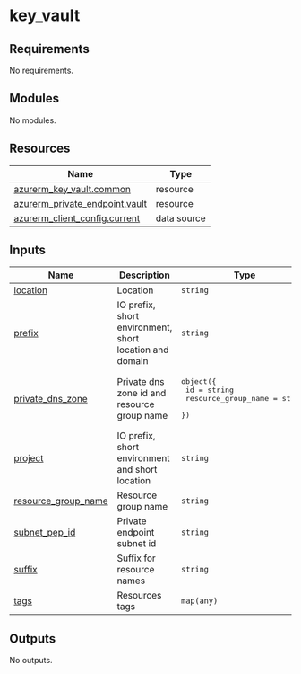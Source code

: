 # key_vault

<!-- BEGIN_TF_DOCS -->
## Requirements

No requirements.

## Modules

No modules.

## Resources

| Name | Type |
|------|------|
| [azurerm_key_vault.common](https://registry.terraform.io/providers/hashicorp/azurerm/latest/docs/resources/key_vault) | resource |
| [azurerm_private_endpoint.vault](https://registry.terraform.io/providers/hashicorp/azurerm/latest/docs/resources/private_endpoint) | resource |
| [azurerm_client_config.current](https://registry.terraform.io/providers/hashicorp/azurerm/latest/docs/data-sources/client_config) | data source |

## Inputs

| Name | Description | Type | Default | Required |
|------|-------------|------|---------|:--------:|
| <a name="input_location"></a> [location](#input\_location) | Location | `string` | n/a | yes |
| <a name="input_prefix"></a> [prefix](#input\_prefix) | IO prefix, short environment, short location and domain | `string` | n/a | yes |
| <a name="input_private_dns_zone"></a> [private\_dns\_zone](#input\_private\_dns\_zone) | Private dns zone id and resource group name | <pre>object({<br>    id                  = string<br>    resource_group_name = string<br>  })</pre> | n/a | yes |
| <a name="input_project"></a> [project](#input\_project) | IO prefix, short environment and short location | `string` | n/a | yes |
| <a name="input_resource_group_name"></a> [resource\_group\_name](#input\_resource\_group\_name) | Resource group name | `string` | n/a | yes |
| <a name="input_subnet_pep_id"></a> [subnet\_pep\_id](#input\_subnet\_pep\_id) | Private endpoint subnet id | `string` | n/a | yes |
| <a name="input_suffix"></a> [suffix](#input\_suffix) | Suffix for resource names | `string` | `"01"` | no |
| <a name="input_tags"></a> [tags](#input\_tags) | Resources tags | `map(any)` | n/a | yes |

## Outputs

No outputs.
<!-- END_TF_DOCS -->
